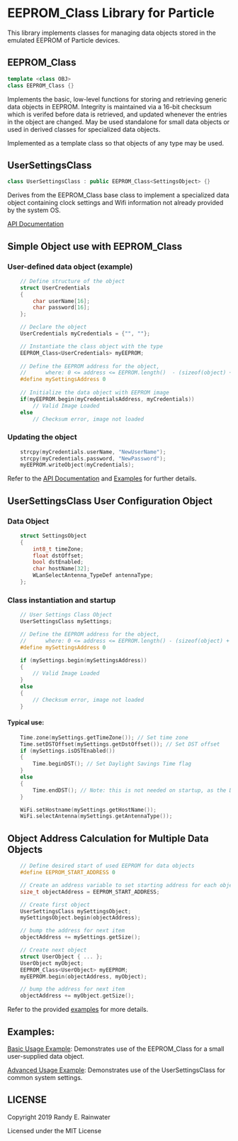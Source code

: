 
# EEPROM_Class Library for Particle

This library implements classes for managing data objects stored in the emulated EEPROM of Particle devices.


## EEPROM_Class

```cpp
template <class OBJ>
class EEPROM_Class {}
```
Implements the basic, low-level functions for storing and retrieving generic data objects in EEPROM. Integrity is maintained via a 16-bit checksum which is verifed before data is retrieved, and updated whenever the entries in the object are changed. May be used standalone for small data objects or used in derived classes for specialized data objects.

Implemented as a template class so that objects of any type may be used.

## UserSettingsClass
```cpp
class UserSettingsClass : public EEPROM_Class<SettingsObject> {}
```
Derives from the EEPROM_Class base class to implement a specialized data object containing clock settings and Wifi information not already provided by the system OS.


[API Documentation](https://randyrtx.github.io/EEPROM_Class/)

## Simple Object use with EEPROM_Class
### User-defined data object (example)
```cpp
    // Define structure of the object
    struct UserCredentials
    {
        char userName[16];
        char password[16];
    };

    // Declare the object
    UserCredentials myCredentials = {"", ""};

    // Instantiate the class object with the type
    EEPROM_Class<UserCredentials> myEEPROM;
    
    // Define the EEPROM address for the object, 
    //      where: 0 <= address <= EEPROM.length()  - (sizeof(object) + sizeof(uint16_t))
    #define mySettingsAddress 0
    
    // Initialize the data object with EEPROM image
    if(myEEPROM.begin(myCredentialsAddress, myCredentials))
        // Valid Image Loaded
    else
        // Checksum error, image not loaded
```
### Updating the object
```cpp
    strcpy(myCredentials.userName, "NewUserName");
    strcpy(myCredentials.password, "NewPassword");
    myEEPROM.writeObject(myCredentials);
```
Refer to the [API Documentation](https://randyrtx.github.io/EEPROM_Class/) and [Examples](https://github.com/Randyrtx/EEPROM_Class/tree/master/examples) for further details.

## UserSettingsClass  User Configuration Object

### Data Object
```cpp
    struct SettingsObject
    {
        int8_t timeZone;
        float dstOffset;
        bool dstEnabled;
        char hostName[32];
        WLanSelectAntenna_TypeDef antennaType;
    };
```
### Class instantiation and startup
```cpp
    // User Settings Class Object
    UserSettingsClass mySettings;

    // Define the EEPROM address for the object,
    //      where: 0 <= address <= EEPROM.length() - (sizeof(object) + sizeof(uint16_t))
    #define mySettingsAddress 0

    if (mySettings.begin(mySettingsAddress))
    {
        // Valid Image Loaded
    }
    else
    {
        // Checksum error, image not loaded
    }
```
#### Typical use:
```cpp
    Time.zone(mySettings.getTimeZone()); // Set time zone
    Time.setDSTOffset(mySettings.getDstOffset()); // Set DST offset
    if (mySettings.isDSTEnabled())
    {
        Time.beginDST(); // Set Daylight Savings Time flag
    }
    else
    {
        Time.endDST(); // Note: this is not needed on startup, as the DST setting defaults to off.
    }

    WiFi.setHostname(mySettings.getHostName());
    WiFi.selectAntenna(mySettings.getAntennaType());
```

## Object Address Calculation for Multiple Data Objects
```cpp
    // Define desired start of used EEPROM for data objects
    #define EEPROM_START_ADDRESS 0

	// Create an address variable to set starting address for each object
	size_t objectAddress = EEPROM_START_ADDRESS;

    // Create first object
	UserSettingsClass mySettingsObject;
    mySettingsObject.begin(objectAddress);

	// bump the address for next item
	objectAddress += mySettings.getSize();

    // Create next object
    struct UserObject { ... };
    UserObject myObject;
    EEPROM_Class<UserObject> myEEPROM;
    myEEPROM.begin(objectAddress, myObject);

	// bump the address for next item
	objectAddress += myObject.getSize();
```


Refer to the provided [examples](https://github.com/Randyrtx/EEPROM_Class/tree/master/examples) for more details.

## Examples:

[Basic Usage Example](https://github.com/Randyrtx/EEPROM_Class/tree/master/examples/basicUsage): Demonstrates use of the EEPROM_Class for a small user-supplied data object.



[Advanced Usage Example](https://github.com/Randyrtx/EEPROM_Class/tree/master/examples/advancedUsage): Demonstrates use of the UserSettingsClass for common system settings.

## LICENSE
Copyright 2019 Randy E. Rainwater

Licensed under the MIT License


